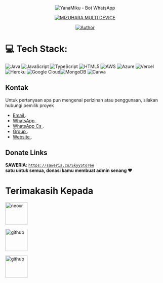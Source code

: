 <p align="center"><img src="https://f.uguu.se/oUBGXHbe.png" alt="YanaMiku - Bot WhatsApp"></p>

</p>
<p align="center">
<a href="#"><img title="MIZUHARA MULTI DEVICE" src="https://img.shields.io/badge/SKY STORE DIGITAL ID-purple?colorA=%23000000&colorB=%23BF00FF&style=for-the-badge"></a>
</p>

</p>
<p align="center">
<a href="https://github.com/Sky-Store-Digital-ID"><img title="Author" src="https://img.shields.io/badge/Author-Youga Dev-red.svg?style=for-the-badge&logo=github"></a>
</p>

 # 💻 Tech Stack:
![Java](https://img.shields.io/badge/java-%23ED8B00.svg?style=flat&logo=java&logoColor=white) ![JavaScript](https://img.shields.io/badge/javascript-%23323330.svg?style=flat&logo=javascript&logoColor=%23F7DF1E)  ![TypeScript](https://img.shields.io/badge/typescript-%23007ACC.svg?style=flat&logo=typescript&logoColor=white) ![HTML5](https://img.shields.io/badge/html5-%23E34F26.svg?style=flat&logo=html5&logoColor=white) ![AWS](https://img.shields.io/badge/AWS-%23FF9900.svg?style=flat&logo=amazon-aws&logoColor=white) ![Azure](https://img.shields.io/badge/azure-%230072C6.svg?style=flat&logo=azure-devops&logoColor=white) ![Vercel](https://img.shields.io/badge/vercel-%23000000.svg?style=flat&logo=vercel&logoColor=white) ![Heroku](https://img.shields.io/badge/heroku-%23430098.svg?style=flat&logo=heroku&logoColor=white) ![Google Cloud](https://img.shields.io/badge/Google%20Cloud-%234285F4.svg?style=flat&logo=google-cloud&logoColor=white)![MongoDB](https://img.shields.io/badge/MongoDB-%234ea94b.svg?style=flat&logo=mongodb&logoColor=white) ![Canva](https://img.shields.io/badge/Canva-%2300C4CC.svg?style=flat&logo=Canva&logoColor=white)
 ## Kontak

 Untuk pertanyaan apa pun mengenai perizinan atau penggunaan, silakan hubungi pemilik proyek
 - [ Email ](mailto:support@sky-store-digital-id.online).
 - [ WhatsApp ](https://wa.me/6283151443585?text=Hallo). 
 - [ WhatsApp Cs ](https://wa.me/6283846275357=text?Hallo). 
 - [ Group ](https://chat.whatsapp.com/DXYDsmUPLgUKFf2RUehhk3).
 - [ Website ](https://sky-store-digital-id.online). 


## Donate Links

<b>SAWERIA</b>: <code>https://saweria.co/SkyyStoree</code></br>
**satu untuk semua, donasi kamu membuat admin senang ❤️**

 # Terimakasih Kepada
<p><img src="https://iili.io/JAtMHiX.jpg" width="70px" height="70px" alt="neoxr"></p>
<p><img src="https://iili.io/JAtOCPV.jpg" width="70px" height="70px" alt="github"></p>
<p><img src="https://avatars.githubusercontent.com/u/123550565?v=4" width="70px" height="70px" alt="github"></p>
